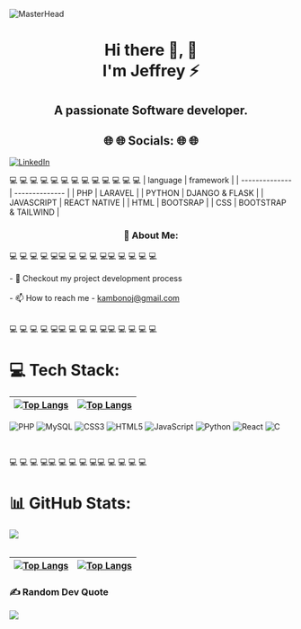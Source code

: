  ![MasterHead](https://blog.bit.ai/wp-content/uploads/2018/09/How-to-Embed-GitHub-Gists-in-Your-Documents-Blog-Banner.png)
<h1 align="center">Hi there 👋, 👋 <br/> I'm   Jeffrey ⚡</h1>
<h2 align="center">A passionate Software developer.</h2>
<h2 align="center">🌐 🌐 Socials: 🌐 🌐</h2>

[![LinkedIn](https://img.shields.io/badge/LinkedIn-%230077B5.svg?logo=linkedin&logoColor=white)](https://linkedin.com/in/kambonojeff)  



💻
💻
💻
💻
💻
💻
💻
💻
💻
💻
💻
💻
💻
| language           | framework      |
| -------------- | -------------- |
| PHP       | LARAVEL      |
| PYTHON | DJANGO & FLASK |
| JAVASCRIPT            | REACT NATIVE           |
| HTML            | BOOTSRAP           |
| CSS            | BOOTSTRAP & TAILWIND       |


<h3 align="center">💫 About Me:
</h3>
 

💻
💻
💻
💻
💻💻
💻
💻
💻
💻💻
💻
💻
💻
💻
<br><br>- 💬 Checkout my project development process <br><br>- 📫 How to reach me - kambonoj@gmail.com<br>
</br>

💻
💻
💻
💻
💻💻
💻
💻
💻
💻💻
💻
💻
💻
💻
# 💻 Tech Stack:
|[![Top Langs](https://github-readme-stats.vercel.app/api/top-langs/?username=KambonoJeff&layout=compact)](https://github.com/anuraghazra/github-readme-stats)|[![Top Langs](https://github-readme-stats.vercel.app/api/top-langs/?username=KambonoJeff&layout=donut)](https://github.com/anuraghazra/github-readme-stats)|
| -------------- | -------------- |



![PHP](https://img.shields.io/badge/php-%23777BB4.svg?style=for-the-badge&logo=php&logoColor=white)
 ![MySQL](https://img.shields.io/badge/mysql-%2300f.svg?style=for-the-badge&logo=mysql&logoColor=white) 
![CSS3](https://img.shields.io/badge/css3-%231572B6.svg?style=for-the-badge&logo=css3&logoColor=white) 
![HTML5](https://img.shields.io/badge/html5-%23E34F26.svg?style=for-the-badge&logo=html5&logoColor=white) 
![JavaScript](https://img.shields.io/badge/javascript-%23323330.svg?style=for-the-badge&logo=javascript&logoColor=%23F7DF1E) 
![Python](https://img.shields.io/badge/python-3670A0?style=for-the-badge&logo=python&logoColor=ffdd54) 
 ![React](https://img.shields.io/badge/react-%2320232a.svg?style=for-the-badge&logo=react&logoColor=%2361DAFB) 
 ![C](https://img.shields.io/badge/c-%2300599C.svg?style=for-the-badge&logo=c&logoColor=white) 

</br>

💻
💻
💻
💻💻
💻
💻
💻
💻💻
💻
💻
💻
💻
# 📊 GitHub Stats:
![](https://github-readme-stats.vercel.app/api?username=kambonojeff&theme=vue-dark&hide_border=false&include_all_commits=false&count_private=false)<br/>
 </br>


|[![Top Langs](https://github-readme-stats.vercel.app/api/top-langs/?username=KambonoJeff&layout=donut)](https://github.com/anuraghazra/github-readme-stats)|[![Top Langs](https://github-readme-stats.vercel.app/api/top-langs/?username=KambonoJeff&layout=compact)](https://github.com/anuraghazra/github-readme-stats)|
| -------------- | -------------- |
### ✍️ Random Dev Quote

![](https://quotes-github-readme.vercel.app/api?type=horizontal&theme=radical)


